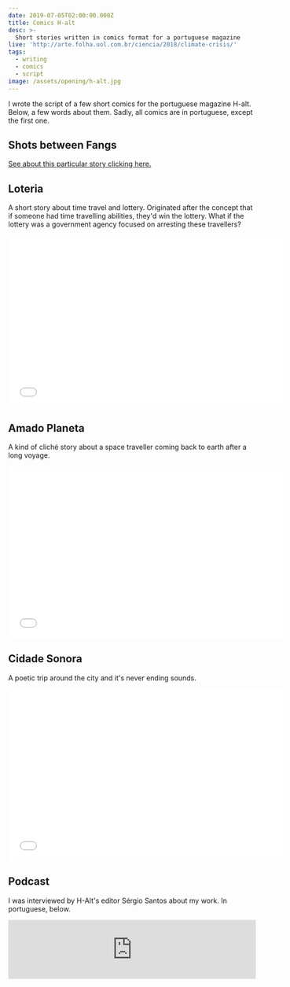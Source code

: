 ```yaml
---
date: 2019-07-05T02:00:00.000Z
title: Comics H-alt
desc: >-
  Short stories written in comics format for a portuguese magazine
live: 'http://arte.folha.uol.com.br/ciencia/2018/climate-crisis/'
tags:
  - writing
  - comics
  - script
image: /assets/opening/h-alt.jpg
---
```


I wrote the script of a few short comics for the portuguese magazine H-alt. Below, a few words about them. Sadly, all comics are in portuguese, except the first one.

## Shots between Fangs

[See about this particular story clicking here.](/shots_between_fangs)

## Loteria

A short story about time travel and lottery. Originated after the concept that if someone had time travelling abilities, they'd win the lottery. What if the lottery was a government agency focused on arresting these travellers?

<iframe src="//v.calameo.com/?bkcode=00450741499dab522478b&mode=viewer&view=book&page=84&showsharemenu=false" width="560" height="350" frameborder="0" scrolling="no" allowtransparency allowfullscreen style="margin:0 auto;"></iframe>

## Amado Planeta

A kind of cliché story about a space traveller coming back to earth after a long voyage.

<iframe src="//v.calameo.com/?bkcode=0045074141c19633d5e1e&mode=viewer&view=book&page=88&showsharemenu=false" width="560" height="350" frameborder="0" scrolling="no" allowtransparency allowfullscreen style="margin:0 auto;"></iframe>

## Cidade Sonora

A poetic trip around the city and it's never ending sounds.

<iframe src="//v.calameo.com/?bkcode=0045074141c19633d5e1e&mode=viewer&view=book&page=120&showsharemenu=false" width="560" height="350" frameborder="0" scrolling="no" allowtransparency allowfullscreen style="margin:0 auto;"></iframe>

## Podcast

I was interviewed by H-Alt's editor Sérgio Santos about my work. In portuguese, below.

<iframe width="100%" height="120" src="https://www.mixcloud.com/widget/iframe/?hide_cover=1&light=1&feed=%2FHalt2%2Fconversa-h-alt-12o-epis%C3%B3dio-angelo-dias%2F" frameborder="0" ></iframe>

